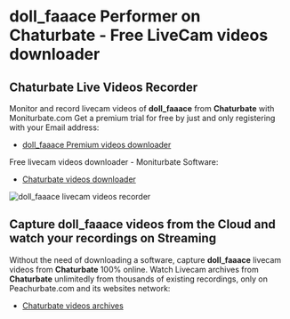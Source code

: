 # doll_faaace Performer on Chaturbate - Free LiveCam videos downloader

## Chaturbate Live Videos Recorder

Monitor and record livecam videos of **doll_faaace** from **Chaturbate** with Moniturbate.com
Get a premium trial for free by just and only registering with your Email address:
* [doll_faaace Premium videos downloader](https://moniturbate.com/request-demo-licence-key.html)

Free livecam videos downloader - Moniturbate Software:
* [Chaturbate videos downloader](https://moniturbate.com/moniturbate-download-software.html)

![doll_faaace livecam videos recorder](https://peachurnet.com/templates/moniturbate-software.png)


## Capture doll_faaace videos from the Cloud and watch your recordings on Streaming

Without the need of downloading a software, capture **doll_faaace** livecam videos from **Chaturbate** 100% online.
Watch Livecam archives from **Chaturbate** unlimitedly from thousands of existing recordings, only on Peachurbate.com and its websites network:
* [Chaturbate videos archives](https://peachurnet.com/)